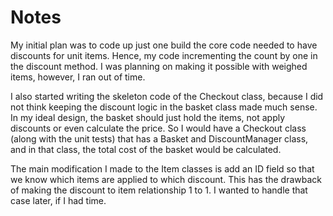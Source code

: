 # Notes

My initial plan was to code up just one build the core code needed to have discounts for unit items. Hence, my code
incrementing the count by one in the discount method. I was planning on making it possible with weighed items, however,
I ran out of time.

I also started writing the skeleton code of the Checkout class, because I did not think keeping the discount logic in
the basket class made much sense. In my ideal design, the basket should just hold the items, not apply discounts or even
calculate the price. So I would have a Checkout class (along with the unit tests) that has a Basket and DiscountManager
class, and in that class, the total cost of the basket would be calculated.

The main modification I made to the Item classes is add an ID field so that we know which items are applied to which
discount. This has the drawback of making the discount to item relationship 1 to 1. I wanted to handle that case later,
if I had time.